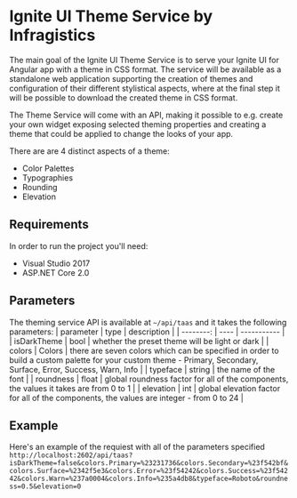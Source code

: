 # Ignite UI Theme Service by Infragistics
The main goal of the Ignite UI Theme Service is to serve your Ignite UI for Angular app with a theme in CSS format. The service will be available as a standalone web application supporting the creation of themes and configuration of their different stylistical aspects, where at the final step it will be possible to download the created theme in CSS format.

The Theme Service will come with an API, making it possible to e.g. create your own widget exposing selected theming properties and creating a theme that could be applied to change the looks of your app.

There are are 4 distinct aspects of a theme:
* Color Palettes
* Typographies
* Rounding
* Elevation

## Requirements
In order to run the project you'll need:
* Visual Studio 2017
* ASP.NET Core 2.0

## Parameters
The theming service API is available at `~/api/taas` and it takes the following parameters:
| parameter   | type   | description |
| --------:   | ----   | ----------- |
| isDarkTheme | bool   | whether the preset theme will be light or dark |
| colors      | Colors | there are seven colors which can be specified in order to build a custom palette for your custom theme - Primary, Secondary, Surface, Error, Success, Warn, Info |
| typeface    | string | the name of the font |
| roundness   | float  | global roundness factor for all of the components, the values it takes are from 0 to 1 |
| elevation   | int    | global elevation factor for all of the components, the values are integer - from 0 to 24 |

## Example
Here's an example of the requiest with all of the parameters specified `http://localhost:2602/api/taas?isDarkTheme=false&colors.Primary=%23231736&colors.Secondary=%23f542bf&colors.Surface=%2342f5e3&colors.Error=%23f54242&colors.Success=%23f54242&colors.Warn=%237a0004&colors.Info=%235a4db8&typeface=Roboto&roundness=0.5&elevation=0`